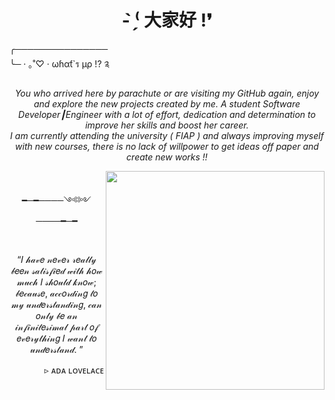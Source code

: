 
<div>
  <h1 align="center" >
    <b>- ̗̀⁽ 大家好 !❜</b>
  </h1>
  
  <p>
    ╭─────────────── <br>
    ╰─ · ｡˚♡ · ωɦαƭ`ร µρ !? ༉
  </p> 
  
  <p align="center" >
    <i>
      You who arrived here by parachute or are visiting my GitHub again, enjoy and explore the new projects created by me. 
      A student Software Developer┃Engineer with a lot of effort, dedication and determination to improve her skills and boost her career.<br>
      I am currently attending the university ( FIAP ) and always improving myself with new courses, there is no lack of willpower to get ideas off paper and         create new works !!
    </i>
  </p>
  
  <img align="right" height="350px" src="https://www.pngkey.com/png/full/672-6722040_your-customers-live-in-a-digital-world-today.png">
  
</div> 

<br>
  
   <p align="center">
     ━─━────༺༻────━─━
   </p>
   
   <br>
   
   <p align="center">
     “𝐼 𝒽𝒶𝓋𝑒 𝓃𝑒𝓋𝑒𝓇 𝓇𝑒𝒶𝓁𝓁𝓎 𝒷𝑒𝑒𝓃 𝓈𝒶𝓉𝒾𝓈𝒻𝒾𝑒𝒹 𝓌𝒾𝓉𝒽 𝒽𝑜𝓌 𝓂𝓊𝒸𝒽 𝐼 𝓈𝒽𝑜𝓊𝓁𝒹 𝓀𝓃𝑜𝓌; 𝒷𝑒𝒸𝒶𝓊𝓈𝑒, 𝒶𝒸𝒸𝑜𝓇𝒹𝒾𝓃𝑔 𝓉𝑜 𝓂𝓎 𝓊𝓃𝒹𝑒𝓇𝓈𝓉𝒶𝓃𝒹𝒾𝓃𝑔, 𝒸𝒶𝓃 𝑜𝓃𝓁𝓎 𝒷𝑒 𝒶𝓃 𝒾𝓃𝒻𝒾𝓃𝒾𝓉𝑒𝓈𝒾𝓂𝒶𝓁 𝓅𝒶𝓇𝓉 𝑜𝒻 𝑒𝓋𝑒𝓇𝓎𝓉𝒽𝒾𝓃𝑔 𝐼 𝓌𝒶𝓃𝓉 𝓉𝑜 𝓊𝓃𝒹𝑒𝓇𝓈𝓉𝒶𝓃𝒹. ”
   </p>
   
   <p align="right">
    ▹ ᴀᴅᴀ ʟᴏᴠᴇʟᴀᴄᴇ
   </p>
   
 </div>
  
  
  
 
 
 
  

  
  
 
